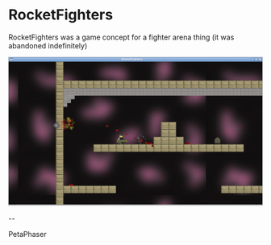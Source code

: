 
# RocketFighters

RocketFighters was a game concept for a fighter arena thing (it was abandoned indefinitely)

![](scr/rfighters_concept_screenshot.png)

--

PetaPhaser

